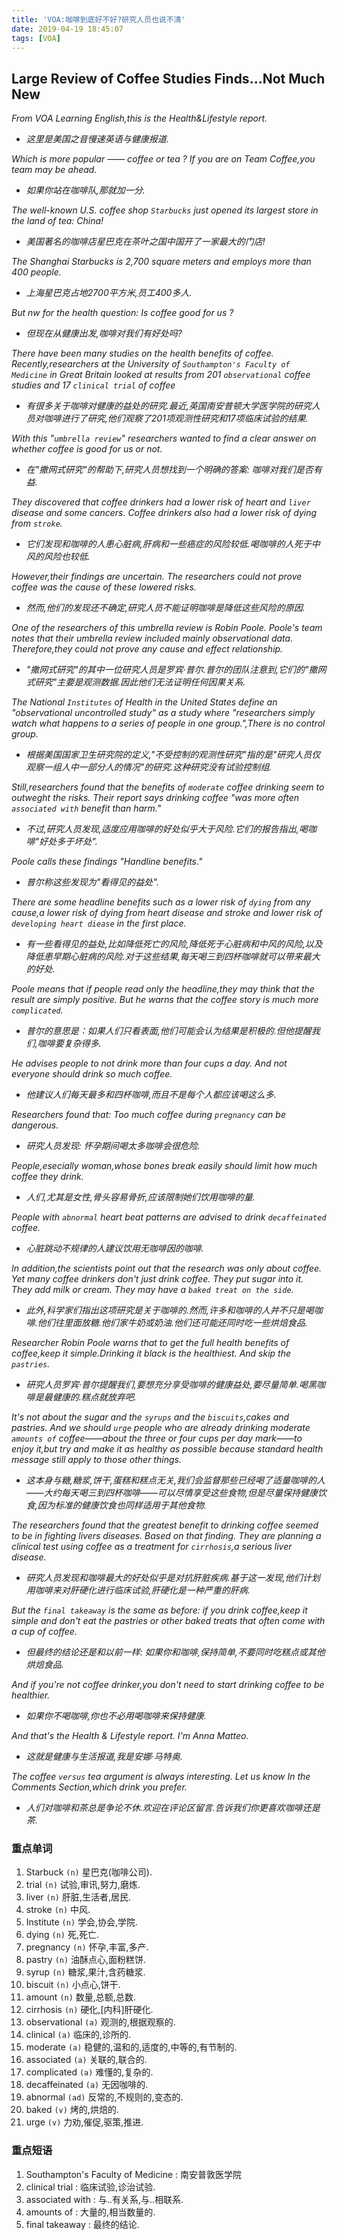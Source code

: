 ```yaml
---
title: 'VOA:咖啡到底好不好?研究人员也说不清'
date: 2019-04-19 18:45:07
tags: [VOA]
---
```


## Large Review of Coffee Studies Finds...Not Much New

*From VOA Learning English,this is the Health&Lifestyle report.*
- *这里是美国之音慢速英语与健康报道.*
  
*Which is more popular —— coffee or tea ?*
*If you are on Team Coffee,you team may be ahead.*
- *如果你站在咖啡队,那就加一分.*

*The well-known U.S. coffee shop `Starbucks` just opened its largest store in the land of tea: China!*
- *美国著名的咖啡店星巴克在茶叶之国中国开了一家最大的门店!*

*The Shanghai Starbucks is 2,700 square meters and employs more than 400 people.*
- *上海星巴克占地2700平方米,员工400多人.*

*But nw for the health question: Is coffee good for us ?*
- *但现在从健康出发,咖啡对我们有好处吗?*

*There have been many studies on the health benefits of coffee. Recently,researchers at the University of `Southampton's Faculty of Medicine` in Great Britain looked at results from 201 `observational` coffee studies and 17 `clinical trial` of coffee*
- *有很多关于咖啡对健康的益处的研究.最近,英国南安普顿大学医学院的研究人员对咖啡进行了研究,他们观察了201项观测性研究和17项临床试验的结果.*

*With this "`umbrella review`" researchers wanted to find a clear answer on whether coffee is good for us or not.*
- *在"撒网式研究"的帮助下,研究人员想找到一个明确的答案: 咖啡对我们是否有益.*

*They discovered that coffee drinkers had a lower risk of heart and `liver` disease and some cancers. Coffee drinkers also had a lower risk of dying from `stroke`.*
- *它们发现和咖啡的人患心脏病,肝病和一些癌症的风险较低.喝咖啡的人死于中风的风险也较低.*

*However,their findings are uncertain. The researchers could not prove coffee was the cause of these lowered risks.*
- *然而,他们的发现还不确定,研究人员不能证明咖啡是降低这些风险的原因.*

*One of the researchers of this umbrella review is Robin Poole. Poole's team notes that their umbrella review included mainly observational data. Therefore,they could not prove any cause and effect relationship.*
- *"撒网式研究"的其中一位研究人员是罗宾·普尔.普尔的团队注意到,它们的"撒网式研究"主要是观测数据.因此他们无法证明任何因果关系.*

*The National `Institutes` of Health in the United States define an "observational uncontrolled study" as a study where "researchers simply watch what happens to a series of people in one group.",There is no control group.*
- *根据美国国家卫生研究院的定义,"不受控制的观测性研究"指的是"研究人员仅观察一组人中一部分人的情况"的研究.这种研究没有试验控制组.*

*Still,researchers found that the benefits of `moderate` coffee drinking seem to outweght the risks. Their report says drinking coffee "was more often `associated with` benefit than harm."*
- *不过,研究人员发现,适度应用咖啡的好处似乎大于风险.它们的报告指出,喝咖啡"好处多于坏处".*

*Poole calls these findings "Handline benefits."*
- *普尔称这些发现为"看得见的益处".*

*There are some headline benefits such as a lower risk of `dying` from any cause,a lower risk of dying from heart disease and stroke and lower risk of `developing heart diease` in the first place.*
- *有一些看得见的益处,比如降低死亡的风险,降低死于心脏病和中风的风险,以及降低患早期心脏病的风险.对于这些结果,每天喝三到四杯咖啡就可以带来最大的好处.*

*Poole means that if people read only the headline,they may think that the result are simply positive. But he warns that the coffee story is much more `complicated`.*
- *普尔的意思是：如果人们只看表面,他们可能会认为结果是积极的.但他提醒我们,咖啡要复杂得多.*

*He advises people to not drink more than four cups a day. And not everyone should drink so much coffee.*
- *他建议人们每天最多和四杯咖啡,而且不是每个人都应该喝这么多.*

*Researchers found that: Too much coffee during `pregnancy` can be dangerous.*
- *研究人员发现: 怀孕期间喝太多咖啡会很危险.*

*People,esecially woman,whose bones break easily should limit how much coffee they drink.*
- *人们,尤其是女性,骨头容易骨折,应该限制她们饮用咖啡的量.*

*People with `abnormal` heart beat patterns are advised to drink `decaffeinated` coffee.*
- *心脏跳动不规律的人建议饮用无咖啡因的咖啡.*

*In addition,the scientists point out that the research was only about coffee. Yet many coffee drinkers don't just drink coffee. They put sugar into it. They add milk or cream. They may have a `baked treat on the side`.*
- *此外,科学家们指出这项研究是关于咖啡的.然而,许多和咖啡的人并不只是喝咖啡.他们往里面放糖.他们家牛奶或奶油.他们还可能还同时吃一些烘焙食品.*

*Researcher Robin Poole warns that to get the full health benefits of coffee,keep it simple.Drinking it black is the healthiest. And skip the `pastries`.*
- *研究人员罗宾·普尔提醒我们,要想充分享受咖啡的健康益处,要尽量简单.喝黑咖啡是最健康的.糕点就放弃吧.*
  
*It's not about the sugar and the `syrups` and the `biscuits`,cakes and pastries. And we should `urge` people who are already drinking moderate `amounts of` coffee——about the three or four cups per day mark——to enjoy it,but try and make it as healthy as possible because standard health message still apply to those other things.*
- *这本身与糖,糖浆,饼干,蛋糕和糕点无关,我们会监督那些已经喝了适量咖啡的人——大约每天喝三到四杯咖啡——可以尽情享受这些食物,但是尽量保持健康饮食,因为标准的健康饮食也同样适用于其他食物.*

*The researchers found that the greatest benefit to drinking coffee seemed to be in fighting livers diseases. Based on that finding. They are planning a clinical test using coffee as a treatment for `cirrhosis`,a serious liver disease.*
- *研究人员发现和咖啡最大的好处似乎是对抗肝脏疾病.基于这一发现,他们计划用咖啡来对肝硬化进行临床试验,肝硬化是一种严重的肝病.*

*But the `final takeaway` is the same as before: if you drink coffee,keep it simple and don't eat the pastries or other baked treats that often come with a cup of coffee.*
- *但最终的结论还是和以前一样: 如果你和咖啡,保持简单,不要同时吃糕点或其他烘焙食品.*

*And if you're not coffee drinker,you don't need to start drinking coffee to be healthier.*
- *如果你不喝咖啡,你也不必用喝咖啡来保持健康.*

*And that's the Health & Lifestyle report. I'm Anna Matteo.*
- *这就是健康与生活报道,我是安娜·马特奥.*

*The coffee `versus` tea argument is always interesting. Let us know In the Comments Section,which drink you prefer.*
- *人们对咖啡和茶总是争论不休.欢迎在评论区留言.告诉我们你更喜欢咖啡还是茶.*



### 重点单词

1. Starbuck         `(n)`           星巴克(咖啡公司).
2. trial            `(n)`           试验,审讯,努力,磨炼.
3. liver            `(n)`           肝脏,生活者,居民.
4. stroke           `(n)`           中风.
5. Institute        `(n)`           学会,协会,学院.
6. dying            `(n)`           死,死亡.
7. pregnancy        `(n)`           怀孕,丰富,多产.
8. pastry           `(n)`           油酥点心,面粉糕饼.
9. syrup            `(n)`           糖浆,果汁,含药糖浆.
10. biscuit         `(n)`           小点心,饼干.
11. amount          `(n)`           数量,总额,总数.
12. cirrhosis       `(n)`           硬化,[内科]肝硬化.
13. observational   `(a)`           观测的,根据观察的.
14. clinical        `(a)`           临床的,诊所的.
15. moderate        `(a)`           稳健的,温和的,适度的,中等的,有节制的.
16. associated      `(a)`           关联的,联合的.
17. complicated     `(a)`           难懂的,复杂的.
18. decaffeinated   `(a)`           无因咖啡的.
19. abnormal        `(ad)`          反常的,不规则的,变态的.
20. baked           `(v)`           烤的,烘焙的.
21. urge            `(v)`           力劝,催促,驱策,推进.


### 重点短语

1. Southampton's Faculty of Medicine : 南安普敦医学院
2. clinical trial : 临床试验,诊治试验.
3. associated with : 与..有关系,与..相联系.
4. amounts of : 大量的,相当数量的.
5. final takeaway : 最终的结论.